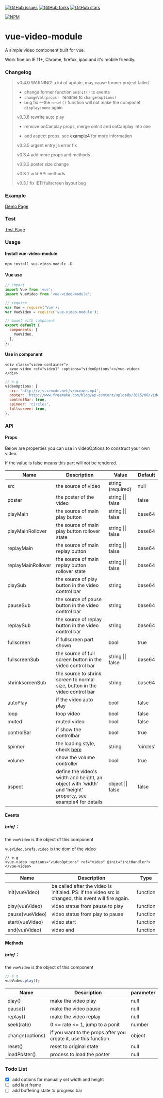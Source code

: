 

[![GitHub issues](https://img.shields.io/github/issues/iapYang/vue-video-module.svg?style=flat-square)](https://github.com/iapYang/vue-video-module/issues)
[![GitHub forks](https://img.shields.io/github/forks/iapYang/vue-video-module.svg?style=flat-square)](https://github.com/iapYang/vue-video-module/network)
[![GitHub stars](https://img.shields.io/github/stars/iapYang/vue-video-module.svg?style=flat-square)](https://github.com/iapYang/vue-video-module/stargazers)

[![NPM](https://nodei.co/npm/vue-video-module.png?downloads=true&downloadRank=true&stars=true)](https://nodei.co/npm/vue-video-module/)

# vue-video-module

A simple video component built for vue.

Work fine on IE 11+, Chrome, firefox, ipad and it's mobile friendly.

### Changelog

> v0.4.0 WARNING! a lot of update, may cause former project failed
>
> - change former function  `onInit()` to events
> - `changeVal(props) ` rename to `change(options)`
> - bug fix —the `reset()`  function will not make the componet `display:none` again
>
> v0.3.6 rewrite auto play
>
> - remove onCanplay props, merge onInit and onCanplay into one
>
> - add aspect props, see [example4](https://github.com/iapYang/vue-video-module/blob/master/dev/component/example/04-aspect.vue) for more information
>
>
> v0.3.5 urgent entry js error fix
>
> v0.3.4 add more props and methods
>
> v0.3.3 poster size change
>
> v0.3.2 add API methods
>
> v0.3.1 fix IE11 fullscreen layout bug

### Example

[Demo Page](https://iapyang.github.io/vue-video-module/)

### Test
[Test Page](https://iapyang.github.io/vue-video-module/#/test)

### Usage

#### Install vue-video-module

`npm install vue-video-module -D`

#### Vue use

```javascript
// import
import Vue from 'vue';
import VueVideo from 'vue-video-module';

// require
var Vue = require('Vue');
var VueVideo = require('vue-video-module');

// mount with component
export default {
  components: {
    VueVideo,
  },
};
```

#### Use in component

```vue
<div class="video-container">
  <vue-video ref="video1" :options="videoOptions"></vue-video>
</div>
```

```javascript
// e.g
videoOptions: {
  src: 'http://vjs.zencdn.net/v/oceans.mp4',
  poster: 'http://www.freemake.com/blog/wp-content/uploads/2015/06/videojs-logo.jpg',
  controlBar: true,
  spinner: 'circles',
  fullscreen: true,
},
```

### API

#### Props

Below are properties you can use in videoOptions to construct your own video.

If the value is false means this part will not be rendered.

| Name               | Description                              | Value             | Default   |
| ------------------ | ---------------------------------------- | ----------------- | --------- |
| src                | the source of video                      | string (required) | null      |
| poster             | the poster of the video                  | string \|\| false | false     |
| playMain           | the source of main play button           | string \|\| false | base64    |
| playMainRollover   | the source of main play button rollover state | string \|\| false | base64    |
| replayMain         | the source of main replay button         | string \|\| false | base64    |
| replayMainRollover | the source of main replay button rollover state | string \|\| false | base64    |
| playSub            | the source of play button in the video control bar | string            | base64    |
| pauseSub           | the source of pause button in the video control bar | string            | base64    |
| replaySub          | the source of replay button in the video control bar | string            | base64    |
| fullscreen         | if fullscreen part shown                 | bool              | true      |
| fullscreenSub      | the source of full screen button in the video control bar | string \|\| false | base64    |
| shrinkscreenSub    | the source to shrink screen to normal size, button in the video control bar | string            | base64    |
| autoPlay           | if the video auto play                   | bool              | false     |
| loop               | loop video                               | bool              | false     |
| muted              | muted video                              | bool              | false     |
| controlBar         | if show the controlbar                   | bool              | true      |
| spinner            | the loading style, check [here](https://github.com/iapYang/vue-simple-loading) | string            | 'circles' |
| volume             | show the volume controller               | bool              | true      |
| aspect             | define the video's width and height, an object with 'width' and 'height' property, see example4 for details | object \|\| false | false     |
#### Events

##### brief：

the `vueVideo` is the object of this component

`vueVideo.$refs.video` is the dom of the video

```vue
// e.g
<vue-video :options="videoOptions" ref="video" @init="initHandler"></vue-video>
```

| Name            | Description                              | Type     |
| --------------- | ---------------------------------------- | -------- |
| init(vueVideo)  | be called after the video is initialed. PS: if the video src is changed, this event will fire again. | function |
| play(vueVideo)  | video status from pause to play          | function |
| pause(vueVideo) | video status from play to pause          | function |
| start(vueVideo) | video start                              | function |
| end(vueVideo)   | video end                                | function |
#### Methods

##### brief：

the `vueVideo` is the object of this component

```javascript
// e.g
vueVideo.play();
```

| Name            | Description                              | parameter |
| --------------- | ---------------------------------------- | --------- |
| play()          | make the video play                      | null      |
| pause()         | make the video pause                     | null      |
| replay()        | make the video replay                    | null      |
| seek(rate)      | 0 <= rate <= 1, jump to a ponit          | number    |
| change(options) | if you want to the props after you create it, use this function. | object    |
| reset()         | reset to original state                  | null      |
| loadPoster()    | process to load the poster               | null      |

### Todo List

- [x] add options for manually set width and height
- [ ] add last frame 
- [ ] add buffering state to progress bar